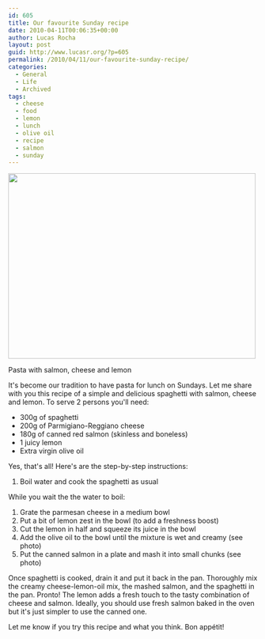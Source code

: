 ```yaml
---
id: 605
title: Our favourite Sunday recipe
date: 2010-04-11T00:06:35+00:00
author: Lucas Rocha
layout: post
guid: http://www.lucasr.org/?p=605
permalink: /2010/04/11/our-favourite-sunday-recipe/
categories:
  - General
  - Life
  - Archived
tags:
  - cheese
  - food
  - lemon
  - lunch
  - olive oil
  - recipe
  - salmon
  - sunday
---
```

<div style="width: 510px" class="wp-caption alignnone">
  <a href="http://www.flickr.com/photos/lucasrocha/3625458826/"><img class=" " src="http://farm3.static.flickr.com/2459/3625458826_b13d1fd02a.jpg" width="500" height="375" /></a>
  <p class="wp-caption-text">
    Pasta with salmon, cheese and lemon
  </p>
</div>

It's become our tradition to have pasta for lunch on Sundays. Let me share with
you this recipe of a simple and delicious spaghetti with salmon, cheese and
lemon. To serve 2 persons you'll need:

  * 300g of spaghetti
  * 200g of Parmigiano-Reggiano cheese
  * 180g of canned red salmon (skinless and boneless)
  * 1 juicy lemon
  * Extra virgin olive oil

Yes, that's all! Here's are the step-by-step instructions:

  1. Boil water and cook the spaghetti as usual

While you wait the the water to boil:

  1. Grate the parmesan cheese in a medium bowl
  2. Put a bit of lemon zest in the bowl (to add a freshness boost)
  3. Cut the lemon in half and squeeze its juice in the bowl
  4. Add the olive oil to the bowl until the mixture is wet and creamy (see
     photo)
  5. Put the canned salmon in a plate and mash it into small chunks (see photo)

Once spaghetti is cooked, drain it and put it back in the pan. Thoroughly mix
the creamy cheese-lemon-oil mix, the mashed salmon, and the spaghetti in the
pan. Pronto! The lemon adds a fresh touch to the tasty combination of cheese
and salmon. Ideally, you should use fresh salmon baked in the oven but it's
just simpler to use the canned one.

Let me know if you try this recipe and what you think. Bon appétit!

